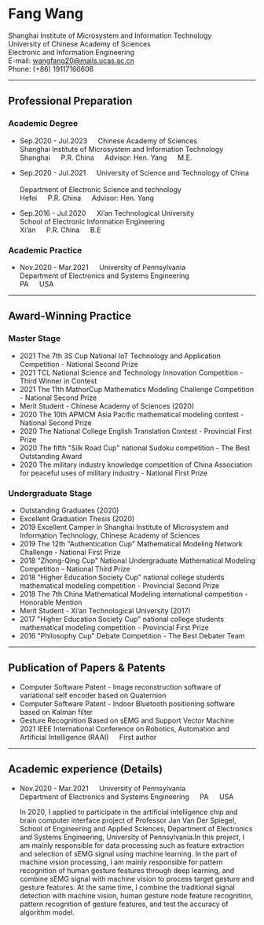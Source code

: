 # **Fang Wang**
Shanghai Institute of Microsystem and Information Technology <br/>
University of Chinese Academy of Sciences <br/>
Electronic and Information Engineering <br/>
E-mail: wangfang20@mails.ucas.ac.cn <br/>
Phone: (+86) 19117166606 <br/>

---

## **Professional Preparation**
### Academic Degree

+ Sep.2020 - Jul.2023 &emsp; Chinese Academy of Sciences &emsp; <br/> 
    Shanghai Institute of Microsystem and Information Technology <br/> 
    Shanghai &emsp; P.R. China &emsp; Advisor: Hen. Yang &emsp; M.E. <br/>

+ Sep.2020 - Jul.2021 &emsp; University of Science and Technology of China &emsp; <br/>
    Department of Electronic Science and technology &emsp; <br/>
    Hefei &emsp; P.R. China &emsp; Advisor: Hen. Yang &emsp;

+ Sep.2016 - Jul.2020 &emsp; Xi’an Technological University &emsp; <br/>
    School of Electronic Information Engineering &emsp; <br/>
    Xi’an &emsp; P.R. China &emsp; B.E 

### Academic Practice
+ Nov.2020 - Mar.2021 &emsp; University of Pennsylvania &emsp; <br/>
    Department of Electronics and Systems Engineering &emsp; <br/>
    PA &emsp; USA <br/>
    
---

## **Award-Winning Practice**

### Master Stage

+ 2021 The 7th 3S Cup National IoT Technology and Application Competition - National Second Prize
+ 2021 TCL National Science and Technology Innovation Competition - Third Winner in Contest
+ 2021 The 11th MathorCup Mathematics Modeling Challenge Competition - National Second Prize
+ Merit Student - Chinese Academy of Sciences (2020)
+ 2020 The 10th APMCM Asia Pacific mathematical modeling contest - National Second Prize
+ 2020 The National College English Translation Contest - Provincial First Prize
+ 2020 The fifth "Silk Road Cup" national Sudoku competition - The Best Outstanding Award
+ 2020 The military industry knowledge competition of China Association for peaceful uses of military industry - National First Prize

### Undergraduate Stage

+ Outstanding Graduates (2020)
+ Excellent Graduation Thesis (2020)
+ 2019 Excellent Camper in Shanghai Institute of Microsystem and Information Technology, Chinese Academy of Sciences
+ 2019 The 12th "Authentication Cup" Mathematical Modeling Network Challenge - National First Prize
+ 2018 "Zhong-Qing Cup" National Undergraduate Mathematical Modeling Competition - National Third Prize
+ 2018 "Higher Education Society Cup" national college students mathematical modeling competition - Provincial Second Prize
+ 2018 The 7th China Mathematical Modeling international competition - Honorable Mention
+ Merit Student - Xi’an Technological University (2017)
+ 2017 "Higher Education Society Cup" national college students mathematical modeling competition - Provincial First Prize
+ 2016 "Philosophy Cup" Debate Competition - The Best Debater Team

---

## **Publication of Papers & Patents**
+ Computer Software Patent - Image reconstruction software of variational self encoder based on Quaternion
+ Computer Software Patent - Indoor Bluetooth positioning software based on Kalman filter
+ Gesture Recognition Based on sEMG and Support Vector Machine &emsp; 2021 IEEE International Conference on Robotics, Automation and Artificial Intelligence (RAAI) &emsp; First author

---

## **Academic experience (Details)**

+ Nov.2020 - Mar.2021 &emsp; University of Pennsylvania &emsp; <br/>
    Department of Electronics and Systems Engineering &emsp; PA &emsp; USA <br/>
    
    In 2020, I applied to participate in the artificial intelligence chip and brain computer interface project of Professor Jan Van Der Spiegel, School of Engineering and Applied Sciences, Department of Electronics and Systems Engineering, University of Pennsylvania.In this project, I am mainly responsible for data processing such as feature extraction and selection of sEMG signal using machine learning. In the part of machine vision processing, I am mainly responsible for pattern recognition of human gesture features through deep learning, and combine sEMG signal with machine vision to process target gesture and gesture features. At the same time, I combine the traditional signal detection with machine vision, human gesture node feature recognition, pattern recognition of gesture features, and test the accuracy of algorithm model.

    
